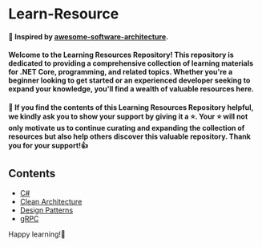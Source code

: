 # Learn-Resource

#### :1st_place_medal: Inspired by [awesome-software-architecture](https://github.com/mehdihadeli/awesome-software-architecture).

#### Welcome to the Learning Resources Repository! This repository is dedicated to providing a comprehensive collection of learning materials for .NET Core, programming, and related topics. Whether you're a beginner looking to get started or an experienced developer seeking to expand your knowledge, you'll find a wealth of valuable resources here.

#### :smiling_face_with_three_hearts: If you find the contents of this Learning Resources Repository helpful, we kindly ask you to show your support by giving it a :star:. Your :star: will not only motivate us to continue curating and expanding the collection of resources but also help others discover this valuable repository. Thank you for your support!:thumbsup:

## Contents

- [C#](https://github.com/MohammadAsgharian/Learn-Resource/blob/main/resources/languages/c-sharp.md)
- [Clean Architecture](https://github.com/MohammadAsgharian/Learn-Resource/blob/main/resources/architectures/clean-architecture.md)
- [Design Patterns](https://github.com/MohammadAsgharian/Learn-Resource/blob/main/resources/design-patterns/design-patterns.md)
- [gRPC](https://github.com/MohammadAsgharian/Learn-Resource/blob/main/resources/communication-protocol/gRPC.md)

Happy learning!:wave:
